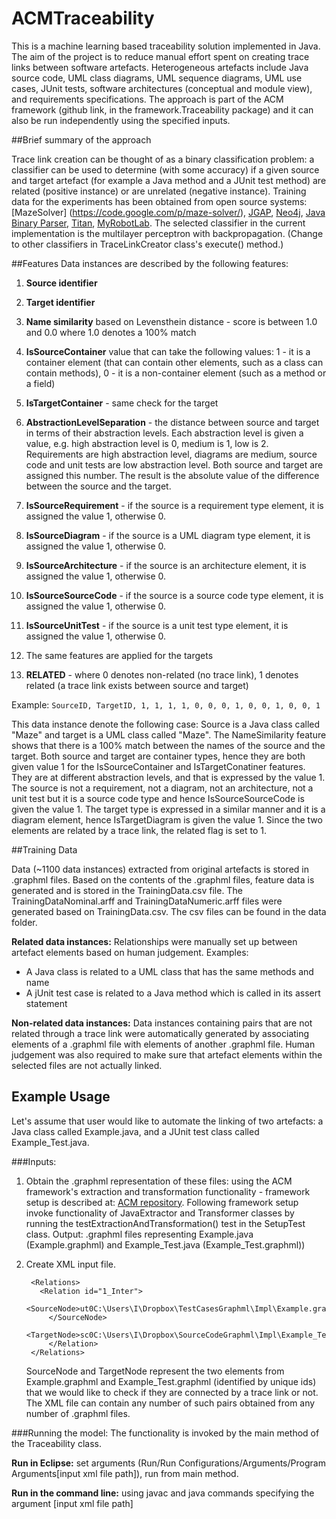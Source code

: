 # ACMTraceability

This is a machine learning based traceability solution implemented in Java. The aim of the project is to reduce manual effort spent
on creating trace links between software artefacts. Heterogeneous artefacts include Java source code, UML class diagrams, UML
sequence diagrams, UML use cases, JUnit tests, software architectures (conceptual and module view), and requirements specifications.
The approach is part of the ACM framework (github link, in the framework.Traceability package) and it can also be run independently
using the specified inputs.

##Brief summary of the approach

Trace link creation can be thought of as a binary classification problem: a classifier can be used to determine (with some accuracy)
if a given source and target artefact (for example a Java method and a JUnit test method) are related (positive instance) or are
unrelated (negative instance). Training data for the experiments has been obtained from open source systems: [MazeSolver]
(https://code.google.com/p/maze-solver/), [JGAP](http://jgap.sourceforge.net), [Neo4j](https://github.com/neo4j),
[Java Binary Parser](https://github.com/raydac/java-binary-block-parser), [Titan](https://github.com/thinkaurelius/titan), 
[MyRobotLab](https://github.com/MyRobotLab/myrobotlab). The selected classifier in the current implementation is the multilayer 
perceptron with backpropagation. (Change to other classifiers in TraceLinkCreator class's execute() method.)

##Features
Data instances are described by the following features:

1. **Source identifier**

2. **Target identifier**

1. **Name similarity** based on Levensthein distance - score is between 1.0 and 0.0 where 1.0 denotes a 100% match

2. **IsSourceContainer** value that can take the following values: 1 - it is a container element (that can contain other elements, such as a class can contain methods), 0 - it is a non-container element (such as a method or a field)

3. **IsTargetContainer** - same check for the target

4. **AbstractionLevelSeparation** - the distance between source and target in terms of their abstraction levels. Each abstraction level is given a value, e.g. high abstraction level is 0, medium is 1, low is 2. Requirements are high abstraction level, diagrams are medium, source code and unit tests are low abstraction level. Both source and target are assigned this number. The result is the absolute value of the difference between the source and the target.

5. **IsSourceRequirement** - if the source is a requirement type element, it is assigned the value 1, otherwise 0.

6. **IsSourceDiagram** - if the source is a UML diagram type element, it is assigned the value 1, otherwise 0.

7. **IsSourceArchitecture** - if the source is an architecture element, it is assigned the value 1, otherwise 0.

8. **IsSourceSourceCode** - if the source is a source code type element, it is assigned the value 1, otherwise 0.

9. **IsSourceUnitTest** - if the source is a unit test type element, it is assigned the value 1, otherwise 0.

10. The same features are applied for the targets

11. **RELATED** - where 0 denotes non-related (no trace link), 1 denotes related (a trace link exists between source and target)

Example: `SourceID, TargetID, 1, 1, 1, 1, 0, 0, 0, 1, 0, 0, 1, 0, 0, 1`

This data instance denote the following case: Source is a Java class called "Maze" and target is a UML class called "Maze". 
The NameSimilarity feature shows that there is a 100% match between the names of the source and the target. Both source and target 
are container types, hence they are both given value 1 for the IsSourceContainer and IsTargetConatiner features. 
They are at different abstraction levels, and that is expressed by the value 1. 
The source is not a requirement, not a diagram, not an architecture, not a unit test but it is a source code type and hence 
IsSourceSourceCode is given the value 1. The target type is expressed in a similar manner and it is a diagram element, hence 
IsTargetDiagram is given the value 1. Since the two elements are related by a trace link, the related flag is set to 1.

##Training Data

Data (~1100 data instances) extracted from original artefacts is stored in .graphml files. Based on the contents of the .graphml files, feature data is 
generated and is stored in the TrainingData.csv file. The TrainingDataNominal.arff and TrainingDataNumeric.arff files were 
generated based on TrainingData.csv. The csv files can be found in the data folder.

**Related data instances:**
Relationships were manually set up between artefact elements based on human judgement.
Examples:
- A Java class is related to a UML class that has the same methods and name
- A jUnit test case is related to a Java method which is called in its assert statement

**Non-related data instances:**
Data instances containing pairs that are not related through a trace link were automatically generated by associating elements of 
a .graphml file with elements of another .graphml file. Human judgement was also required to make sure that artefact elements 
within the selected files are not actually linked.

## Example Usage
Let's assume that user would like to automate the linking of two artefacts: a Java class called Example.java, and a JUnit test 
class called Example_Test.java.

###Inputs:
1. Obtain the .graphml representation of these files: using the ACM framework's extraction and transformation functionality - framework
setup is described at: [ACM repository](). Following framework setup invoke functionality of JavaExtractor and Transformer classes by running the testExtractionAndTransformation()
test in the SetupTest class. Output: .graphml files representing Example.java (Example.graphml) and Example_Test.java 
(Example_Test.graphml))

2. Create XML input file.

		<Relations>
		  <Relation id="1_Inter">
		    <SourceNode>ut0C:\Users\I\Dropbox\TestCasesGraphml\Impl\Example.graphml
		    </SourceNode>
		    <TargetNode>sc0C:\Users\I\Dropbox\SourceCodeGraphml\Impl\Example_Test.graphml</TargetNode>
	   		</Relation>
	 	</Relations>
    
   SourceNode and TargetNode represent the two elements from Example.graphml and Example_Test.graphml (identified by unique ids)
   that we would like to check if they are connected by a trace link or not. The XML file can contain any number of such pairs obtained
   from any number of .graphml files.

###Running the model:
The functionality is invoked by the main method of the Traceability class. 

**Run in Eclipse:** set arguments (Run/Run Configurations/Arguments/Program Arguments[input xml file path]), run from main method.

**Run in the command line:** using javac and java commands specifying the argument [input xml file path]




